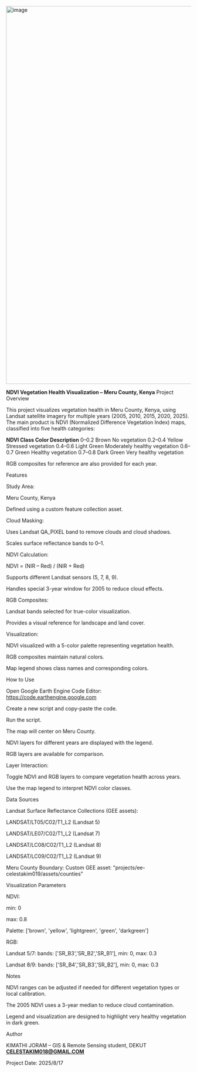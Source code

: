 <img width="1918" height="1031" alt="image" src="https://github.com/user-attachments/assets/23c876d9-864a-4219-a1d5-bff0a6a1c163" />

**NDVI Vegetation Health Visualization – Meru County, Kenya**
Project Overview

This project visualizes vegetation health in Meru County, Kenya, using Landsat satellite imagery for multiple years (2005, 2010, 2015, 2020, 2025). The main product is NDVI (Normalized Difference Vegetation Index) maps, classified into five health categories:

**NDVI Class	Color	Description**
0–0.2	Brown	No vegetation
0.2–0.4	Yellow	Stressed vegetation
0.4–0.6	Light Green	Moderately healthy vegetation
0.6–0.7	Green	Healthy vegetation
0.7–0.8	Dark Green	Very healthy vegetation

RGB composites for reference are also provided for each year.

Features

Study Area:

Meru County, Kenya

Defined using a custom feature collection asset.

Cloud Masking:

Uses Landsat QA_PIXEL band to remove clouds and cloud shadows.

Scales surface reflectance bands to 0–1.

NDVI Calculation:

NDVI = (NIR – Red) / (NIR + Red)

Supports different Landsat sensors (5, 7, 8, 9).

Handles special 3-year window for 2005 to reduce cloud effects.

RGB Composites:

Landsat bands selected for true-color visualization.

Provides a visual reference for landscape and land cover.

Visualization:

NDVI visualized with a 5-color palette representing vegetation health.

RGB composites maintain natural colors.

Map legend shows class names and corresponding colors.

How to Use

Open Google Earth Engine Code Editor: https://code.earthengine.google.com

Create a new script and copy-paste the code.

Run the script.

The map will center on Meru County.

NDVI layers for different years are displayed with the legend.

RGB layers are available for comparison.

Layer Interaction:

Toggle NDVI and RGB layers to compare vegetation health across years.

Use the map legend to interpret NDVI color classes.

Data Sources

Landsat Surface Reflectance Collections (GEE assets):

LANDSAT/LT05/C02/T1_L2 (Landsat 5)

LANDSAT/LE07/C02/T1_L2 (Landsat 7)

LANDSAT/LC08/C02/T1_L2 (Landsat 8)

LANDSAT/LC09/C02/T1_L2 (Landsat 9)

Meru County Boundary: Custom GEE asset: "projects/ee-celestakim019/assets/counties"

Visualization Parameters

NDVI:

min: 0

max: 0.8

Palette: ['brown', 'yellow', 'lightgreen', 'green', 'darkgreen']

RGB:

Landsat 5/7: bands: ['SR_B3','SR_B2','SR_B1'], min: 0, max: 0.3

Landsat 8/9: bands: ['SR_B4','SR_B3','SR_B2'], min: 0, max: 0.3

Notes

NDVI ranges can be adjusted if needed for different vegetation types or local calibration.

The 2005 NDVI uses a 3-year median to reduce cloud contamination.

Legend and visualization are designed to highlight very healthy vegetation in dark green.

Author

KIMATHI JORAM  – GIS & Remote Sensing student, DEKUT **CELESTAKIM018@GMAIL.COM**

Project Date: 2025/8/17
